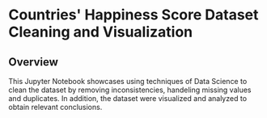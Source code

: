 # Countries' Happiness Score Dataset Cleaning and Visualization

## Overview
This Jupyter Notebook showcases using techniques of Data Science to clean the dataset by removing inconsistencies, handeling missing values and duplicates. In addition, the dataset were visualized and analyzed to obtain relevant conclusions. 

